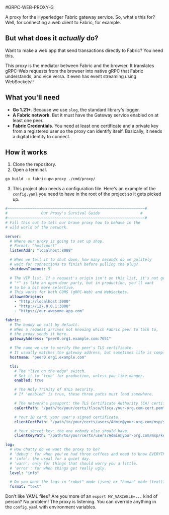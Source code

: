 #GRPC-WEB-PROXY-G

A proxy for the Hyperledger Fabric gateway service. So, what's this for? Well, for connecting a web client to Fabric, for example.

## But what does it _actually_ do?

Want to make a web app that send transactions directly to Fabric? You need this.

This proxy is the mediator between Fabric and the browser. It translates gRPC-Web requests from the browser into native gRPC that Fabric understands, and vice versa. It even has event streaming using WebSockets!!

## What you'll need

- **Go 1.21+**. Because we use `slog`, the standard library's logger.
- **A Fabric network**. But it must have the Gateway service enabled on at least one peer.
- **Fabric Credentials**. You need at least one certificate and a private key from a registered user so the proxy can identify itself. Basically, it needs a digital identity to connect.

## How it works

1.  Clone the repository.
2.  Open a terminal.

```bash
go build -o fabric-gw-proxy ./cmd/proxy/
```

3.  This project also needs a configuration file. Here's an example of the `config.yaml` you need to have in the root of the project so it gets picked up.

```yaml
#~~~~~~~~~~~~~~~~~~~~~~~~~~~~~~~~~~~~~~~~~~~~~~~~~~~~~~~~~~~~~#
#               Our Proxy's Survival Guide                  #
#~~~~~~~~~~~~~~~~~~~~~~~~~~~~~~~~~~~~~~~~~~~~~~~~~~~~~~~~~~~~~#
# Fill this out to tell our brave proxy how to behave in the
# wild world of the network.

server:
  # Where our proxy is going to set up shop.
  # Format: "host:port"
  listenAddr: "localhost:8088"

  # When we tell it to shut down, how many seconds do we politely
  # wait for connections to finish before pulling the plug?
  shutdownTimeout: 5

  # The VIP list. If a request's origin isn't on this list, it's not getting in.
  # "*" is like an open-door party, but in production, you'll want
  # to be a bit more selective.
  # This works for both CORS (gRPC-Web) and WebSockets.
  allowedOrigins:
    - "http://localhost:3000"
    - "http://127.0.0.1:3000"
    - "https://our-awesome-app.com"

fabric:
  # The buddy we call by default.
  # When a request arrives not knowing which Fabric peer to talk to,
  # the proxy sends it here.
  gatewayAddress: "peer0.org1.example.com:7051"

  # The name we use to verify the peer's TLS certificate.
  # It usually matches the gateway address, but sometimes life is complicated.
  hostname: "peer0.org1.example.com"

  tls:
    # The "live on the edge" switch.
    # Set it to 'true' for production, unless you like danger.
    enabled: true

    # The Holy Trinity of mTLS security.
    # If 'enabled' is true, these three paths must lead somewhere.

    # The network's passport: the TLS Certificate Authority (CA) certificate.
    caCertPath: "/path/to/your/certs/tlsca/tlsca.your-org.com-cert.pem"

    # Your ID card: your user's signed certificate.
    clientCertPath: "/path/to/your/certs/users/Admin@your-org.com/msp/signcerts/cert.pem"

    # Your secret key: the one nobody else should have.
    clientKeyPath: "/path/to/your/certs/users/Admin@your-org.com/msp/keystore/the_key.sk"

log:
  # How chatty do we want the proxy to be?
  # 'debug': for when you've had three coffees and need to know EVERYTHING.
  # 'info': the usual for a quiet day.
  # 'warn': only for things that should worry you a little.
  # 'error': for when things get really ugly.
  level: "info"

  # Do you want the logs in "robot" mode (json) or "human" mode (text)?
  format: "text"
```

Don't like YAML files? Are you more of an `export MY_VARIABLE=...` kind of person? No problem! The proxy is listening. You can override anything in the `config.yaml` with environment variables.
